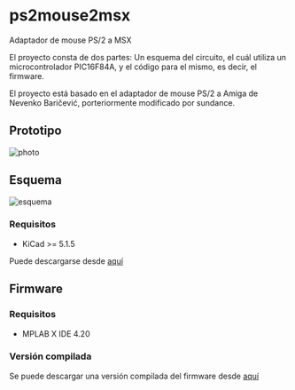 # ps2mouse2msx

Adaptador de mouse PS/2 a MSX

El proyecto consta de dos partes: Un esquema del circuito, el cuál utiliza un microcontrolador PIC16F84A, y el código para el mismo, es decir, el firmware.

El proyecto está basado en el adaptador de mouse PS/2 a Amiga de Nevenko Baričević, porteriormente modificado por sundance.

## Prototipo

![photo](https://user-images.githubusercontent.com/75378876/179086170-0954179a-c54f-40e1-a3d7-e3ecbee422f7.jpg)

## Esquema

![esquema](https://user-images.githubusercontent.com/75378876/175794188-36a1ba7c-e46a-431f-8307-126c1a26419e.png)

### Requisitos

* KiCad >= 5.1.5

Puede descargarse desde [aquí](https://github.com/fcamussi/ps2mouse2msx/tree/main/schematic)

## Firmware

### Requisitos

* MPLAB X IDE 4.20

### Versión compilada

Se puede descargar una versión compilada del firmware desde [aquí](https://github.com/fcamussi/ps2mouse2msx/tree/main/firmware/build)

